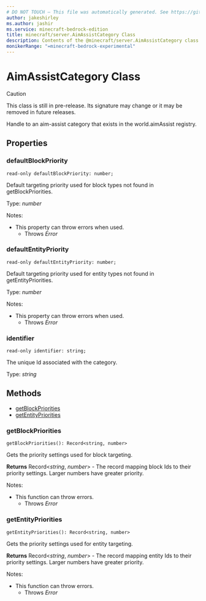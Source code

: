 ```yaml
---
# DO NOT TOUCH — This file was automatically generated. See https://github.com/mojang/minecraftapidocsgenerator to modify descriptions, examples, etc.
author: jakeshirley
ms.author: jashir
ms.service: minecraft-bedrock-edition
title: minecraft/server.AimAssistCategory Class
description: Contents of the @minecraft/server.AimAssistCategory class.
monikerRange: "=minecraft-bedrock-experimental"
---
```

# AimAssistCategory Class

> [!CAUTION]
> This class is still in pre-release.  Its signature may change or it may be removed in future releases.

Handle to an aim-assist category that exists in the world.aimAssist registry.

## Properties

### **defaultBlockPriority**
`read-only defaultBlockPriority: number;`

Default targeting priority used for block types not found in getBlockPriorities.

Type: *number*

Notes:
  - This property can throw errors when used.
    - Throws *Error*

### **defaultEntityPriority**
`read-only defaultEntityPriority: number;`

Default targeting priority used for entity types not found in getEntityPriorities.

Type: *number*

Notes:
  - This property can throw errors when used.
    - Throws *Error*

### **identifier**
`read-only identifier: string;`

The unique Id associated with the category.

Type: *string*

## Methods
- [getBlockPriorities](#getblockpriorities)
- [getEntityPriorities](#getentitypriorities)

### **getBlockPriorities**
`
getBlockPriorities(): Record<string, number>
`

Gets the priority settings used for block targeting.

**Returns** Record<*string*, *number*> - The record mapping block Ids to their priority settings. Larger numbers have greater priority.
  
Notes:
- This function can throw errors.
  - Throws *Error*

### **getEntityPriorities**
`
getEntityPriorities(): Record<string, number>
`

Gets the priority settings used for entity targeting.

**Returns** Record<*string*, *number*> - The record mapping entity Ids to their priority settings. Larger numbers have greater priority.
  
Notes:
- This function can throw errors.
  - Throws *Error*
